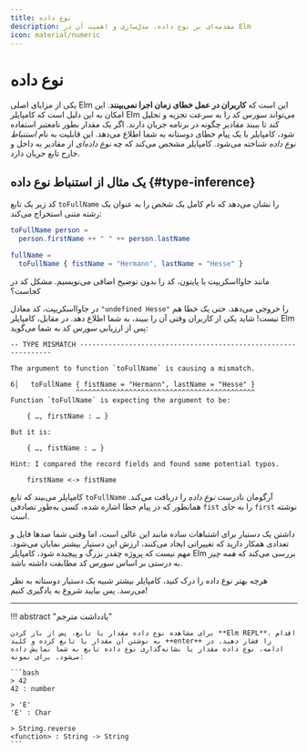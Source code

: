 ```yaml
---
title: نوع داده
description: مقدمه‌ای بر نوع داده، مدل‌سازی و اهمیت آن در Elm
icon: material/numeric
---
```


# نوع داده

یکی از مزایای اصلی Elm این است که **کاربران در عمل خطای زمان اجرا نمی‌بینند**. این امکان به این دلیل است که کامپایلر Elm می‌تواند سورس کد را به سرعت تجزیه و تحلیل کند تا ببیند مقادیر چگونه در برنامه جریان دارند. اگر یک مقدار بطور نامعتبر استفاده شود، کامپایلر با یک پیام خطای دوستانه به شما اطلاع می‌دهد. این قابلیت به نام *استنباط نوع داده* شناخته می‌شود. کامپایلر مشخص می‌کند که چه *نوع داده‌ای* از مقادیر به داخل و خارج تابع جریان دارد.

## یک مثال از استنباط نوع داده {#type-inference}

کد زیر یک تابع `toFullName` را نشان می‌دهد که نام کامل یک شخص را به عنوان یک رشته متنی استخراج می‌کند:

```elm
toFullName person =
  person.firstName ++ " " ++ person.lastName

fullName =
  toFullName { fistName = "Hermann", lastName = "Hesse" }
```

مانند جاوااسکریپت یا پایتون، کد را بدون توضیح اضافی می‌نویسیم. مشکل کد در کجاست؟

در جاوااسکریپت، کد معادل `"undefined Hesse"` را خروجی می‌دهد. حتی یک خطا هم نیست! شاید یکی از کاربران وقتی آن را ببیند، به شما اطلاع دهد. در مقابل، کامپایلر Elm پس از ارزیابی سورس کد به شما می‌گوید:

```
-- TYPE MISMATCH ---------------------------------------------------------------

The argument to function `toFullName` is causing a mismatch.

6│   toFullName { fistName = "Hermann", lastName = "Hesse" }
                ^^^^^^^^^^^^^^^^^^^^^^^^^^^^^^^^^^^^^^^^^^^^
Function `toFullName` is expecting the argument to be:

    { …, firstName : … }

But it is:

    { …, fistName : … }

Hint: I compared the record fields and found some potential typos.

    firstName <-> fistName
```

کامپایلر می‌بیند که تابع `toFullName` آرگومان نادرست *نوع داده* را دریافت می‌کند. همانطور که در پیام خطا اشاره شده، کسی به‌طور تصادفی `fist` را به جای `first` نوشته است.

داشتن یک دستیار برای اشتباهات ساده مانند این عالی است، اما وقتی شما صدها فایل و تعدادی همکار دارید که تغییراتی ایجاد می‌کنند، ارزش این دستیار بیشتر نمایان می‌شود. مهم نیست که پروژه چقدر بزرگ و پیچیده شود، کامپایلر Elm بررسی می‌کند که *همه چیز* به درستی بر اساس سورس کد مطابقت داشته باشد.

هرچه بهتر نوع داده را درک کنید، کامپایلر بیشتر شبیه یک دستیار دوستانه به نظر می‌رسد. پس بیایید شروع به یادگیری کنیم!

***

!!! abstract "یادداشت مترجم"

	برای مشاهده نوع داده مقدار یا تابع، پس از باز کردن **Elm REPL**، اقدام به نوشتن آن مقدار یا تابع کرده و کلید ++enter++ را فشار دهید. در ادامه، نوع داده مقدار یا نشانه‌گذاری نوع داده تابع به شما نمایش داده می‌شود. برای نمونه:

	```bash
	> 42
	42 : number

	> 'E'
	'E' : Char

	> String.reverse
	<function> : String -> String
	```